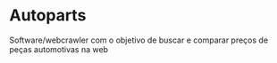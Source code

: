 # Autoparts
Software/webcrawler com o objetivo de buscar e comparar preços de peças automotivas na web
